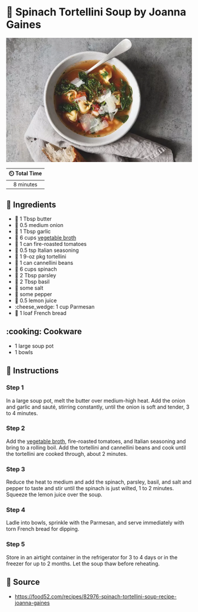 # :stew: Spinach Tortellini Soup by Joanna Gaines

![Spinach Tortellini Soup by Joanna Gaines](../assets/images/spinach-tortellini-soup-by-joanna-gaines.jpg)

| :timer_clock: Total Time |
|:-----------------------: |
| 8 minutes |

## :salt: Ingredients

- :butter: 1 Tbsp butter
- :onion: 0.5 medium onion
- :garlic: 1 Tbsp garlic
- :stew: 6 cups [vegetable broth][1]
- :tomato: 1 can fire-roasted tomatoes
- :herb: 0.5 tsp Italian seasoning
- :spaghetti: 1 9-oz pkg tortellini
- :potato: 1 can cannellini beans
- :leafy_green: 6 cups spinach
- :herb: 2 Tbsp parsley
- :herb: 2 Tbsp basil
- :salt: some salt
- :salt: some pepper
- :lemon: 0.5 lemon juice
- :cheese_wedge: 1 cup Parmesan
- :baguette_bread: 1 loaf French bread

## :cooking: Cookware

- 1 large soup pot
- 1 bowls

## :pencil: Instructions

### Step 1

In a large soup pot, melt the butter over medium-high heat. Add the onion and garlic and sauté, stirring constantly,
until the onion is soft and tender, 3 to 4 minutes.

### Step 2

Add the [vegetable broth][1], fire-roasted tomatoes, and Italian seasoning and bring to a rolling boil. Add the
tortellini and cannellini beans and cook until the tortellini are cooked through, about 2 minutes.

### Step 3

Reduce the heat to medium and add the spinach, parsley, basil, and salt and pepper to taste and stir until the spinach
is just wilted, 1 to 2 minutes. Squeeze the lemon juice over the soup.

### Step 4

Ladle into bowls, sprinkle with the Parmesan, and serve immediately with torn French bread for dipping.

### Step 5

Store in an airtight container in the refrigerator for 3 to 4 days or in the freezer for up to 2 months. Let the soup
thaw before reheating.

## :link: Source

- <https://food52.com/recipes/82976-spinach-tortellini-soup-recipe-joanna-gaines>

[1]: <../ingredients/vegetable-broth.md>
